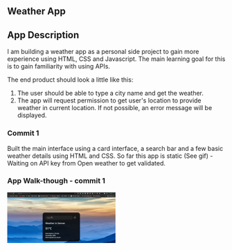 ## Weather App

## App Description
I am building a weather app as a personal side project to gain more experience using HTML, CSS and Javascript. The main learning goal for this is to gain familiarity with using APIs. 

The end product should look a little like this:

1) The user should be able to type a city name and get the weather.
2) The app will request permission to get user's location to provide weather in current location. If not possible, an error message will be displayed.


### Commit 1
Built the main interface using a card interface, a search bar and a few basic weather details using HTML and CSS. So far this app is static (See gif) - Waiting on API key from Open weather to get validated. 

### App Walk-though - commit 1
<img src="https://github.com/amishfakun/weatherApp/blob/main/weatherApp1.gif" width=250><br>


